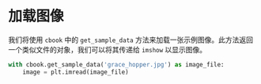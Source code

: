 # 加载图像

我们将使用 `cbook` 中的 `get_sample_data` 方法来加载一张示例图像。此方法返回一个类似文件的对象，我们可以将其传递给 `imshow` 以显示图像。

```python
with cbook.get_sample_data('grace_hopper.jpg') as image_file:
    image = plt.imread(image_file)
```
